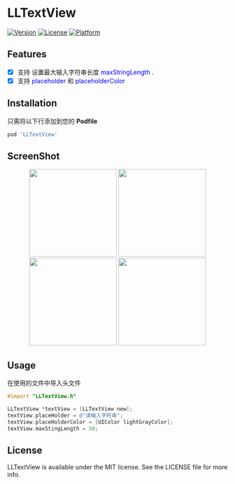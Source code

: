 # LLTextView

[![Version](https://img.shields.io/cocoapods/v/LLTextView.svg?style=flat)](https://cocoapods.org/pods/LLTextView)
[![License](https://img.shields.io/cocoapods/l/LLTextView.svg?style=flat)](https://cocoapods.org/pods/LLTextView)
[![Platform](https://img.shields.io/cocoapods/p/LLTextView.svg?style=flat)](https://cocoapods.org/pods/LLTextView)

## Features
- [x] 支持 设置最大输入字符串长度 <span style="color:blue"> maxStringLength </span>.
- [x] 支持 <span style="color:blue"> placeholder </span> 和 <span style="color:blue"> placeholderColor </span>

## Installation

只需将以下行添加到您的 **Podfile**

```ruby
pod 'LLTextView'
```
## ScreenShot
<div align = "center"> 
<img src="ScreenShot/IMG_0086.JPG" width="200" />
<img src="ScreenShot/IMG_0089.JPG" width="200" />
<img src="ScreenShot/IMG_0087.JPG" width="200" />
<img src="ScreenShot/IMG_0088.JPG" width="200" />
</div>

## Usage

在使用的文件中导入头文件

```objective-c
#import "LLTextView.h"

```

```objective-c
LLTextView *textView = [LLTextView new];
textView.placeHolder = @"请输入字符串";
textView.placeHolderColor = [UIColor lightGrayColor];
textView.maxStingLength = 50;

```

## License

LLTextView is available under the MIT license. See the LICENSE file for more info.


